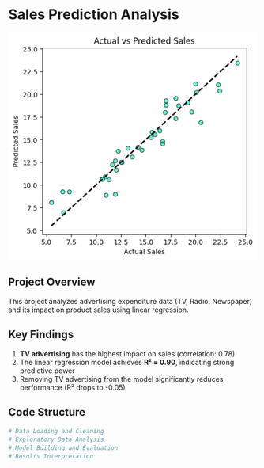 # Sales Prediction Analysis

![Image](https://github.com/Jatin-s16/Sales-Prediction-Dataset/blob/main/predicted_sales.png)

## Project Overview
This project analyzes advertising expenditure data (TV, Radio, Newspaper) and its impact on product sales using linear regression.

## Key Findings
1. **TV advertising** has the highest impact on sales (correlation: 0.78)
2. The linear regression model achieves **R² = 0.90**, indicating strong predictive power
3. Removing TV advertising from the model significantly reduces performance (R² drops to -0.05)

## Code Structure
```python
# Data Loading and Cleaning
# Exploratory Data Analysis
# Model Building and Evaluation
# Results Interpretation
